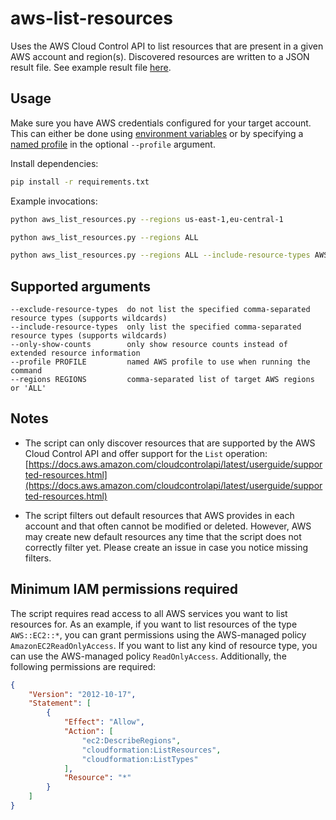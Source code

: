 # aws-list-resources

Uses the AWS Cloud Control API to list resources that are present in a given AWS account and region(s). Discovered resources are written to a JSON result file. See example result file [here](doc/example_results.json).


## Usage

Make sure you have AWS credentials configured for your target account. This can either be done using [environment variables](https://docs.aws.amazon.com/cli/latest/userguide/cli-configure-envvars.html) or by specifying a [named profile](https://docs.aws.amazon.com/cli/latest/userguide/cli-configure-files.html) in the optional `--profile` argument.

Install dependencies:

```bash
pip install -r requirements.txt
```

Example invocations:

```bash
python aws_list_resources.py --regions us-east-1,eu-central-1

python aws_list_resources.py --regions ALL

python aws_list_resources.py --regions ALL --include-resource-types AWS::EC2::*,AWS::DynamoDB::*
```


## Supported arguments

```
--exclude-resource-types  do not list the specified comma-separated resource types (supports wildcards)
--include-resource-types  only list the specified comma-separated resource types (supports wildcards)
--only-show-counts        only show resource counts instead of extended resource information
--profile PROFILE         named AWS profile to use when running the command
--regions REGIONS         comma-separated list of target AWS regions or 'ALL'
```


## Notes

* The script can only discover resources that are supported by the AWS Cloud Control API and offer support for the `List` operation: [https://docs.aws.amazon.com/cloudcontrolapi/latest/userguide/supported-resources.html](https://docs.aws.amazon.com/cloudcontrolapi/latest/userguide/supported-resources.html)

* The script filters out default resources that AWS provides in each account and that often cannot be modified or deleted. However, AWS may create new default resources any time that the script does not correctly filter yet. Please create an issue in case you notice missing filters.


## Minimum IAM permissions required

The script requires read access to all AWS services you want to list resources for. As an example, if you want to list resources of the type `AWS::EC2::*`, you can grant permissions using the AWS-managed policy `AmazonEC2ReadOnlyAccess`. If you want to list any kind of resource type, you can use the AWS-managed policy `ReadOnlyAccess`. Additionally, the following permissions are required:

```json
{
    "Version": "2012-10-17",
    "Statement": [
        {
            "Effect": "Allow",
            "Action": [
                "ec2:DescribeRegions",
                "cloudformation:ListResources",
                "cloudformation:ListTypes"
            ],
            "Resource": "*"
        }
    ]
}
```

